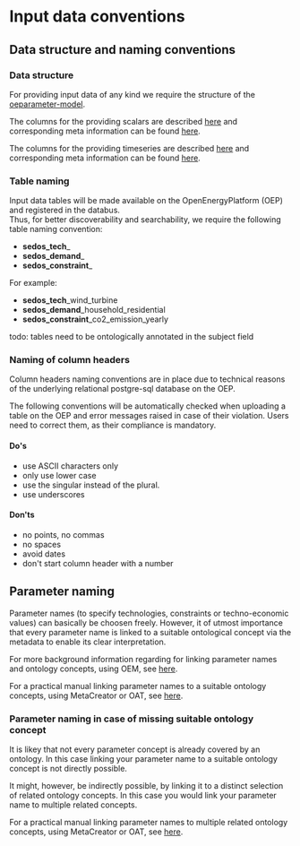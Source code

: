 # Input data conventions

## Data structure and naming conventions

### Data structure

For providing input data of any kind we require the structure of the [oeparameter-model](https://github.com/sedos-project/oedatamodel#oedatamodel-parameter).

The columns for the providing scalars are described [here](https://github.com/sedos-project/oedatamodel#scalar-description) and corresponding meta information can be found [here](https://github.com/sedos-project/oedatamodel/blob/main/extended_datamodel/datamodel_scalars.json).

The columns for the providing timeseries are described [here](https://github.com/sedos-project/oedatamodel#timeseries-description) and corresponding meta information can be found [here](https://github.com/sedos-project/oedatamodel/blob/main/extended_datamodel/datamodel_timeseries.json).

### Table naming

Input data tables will be made available on the OpenEnergyPlatform (OEP) and registered in the databus. \
Thus, for better discoverability and searchability, we require the following table naming convention:

* **sedos_tech**_
* **sedos_demand**_
* **sedos_constraint**_

For example:

* **sedos_tech**_wind_turbine
* **sedos_demand**_household_residential
* **sedos_constraint**_co2_emission_yearly

todo: tables need to be ontologically annotated in the subject field

### Naming of column headers

Column headers naming conventions are in place due to technical reasons of the underlying relational postgre-sql database on the OEP. 

The following conventions will be automatically checked when uploading a table on the OEP and error messages raised in case of their violation.
Users need to correct them, as their compliance is mandatory.

#### Do's
* use ASCII characters only
* only use lower case
* use the singular instead of the plural.
* use underscores

#### Don'ts

* no points, no commas
* no spaces
* avoid dates
* don't start column header with a number



## Parameter naming

Parameter names (to specify technologies, constraints or techno-economic values) can basically be choosen freely. 
However, it of utmost importance that every parameter name is linked to a suitable ontological concept via the metadata to enable its clear interpretation.

For more background information regarding for linking parameter names and ontology concepts, using OEM, see [here](data_annotation_ontology.md#Ontological-annotation-of-data).

For a practical manual linking parameter names to a suitable ontology concepts, using MetaCreator or OAT, see [here](data_annotation_ontology.md#Link-a-parameter-name-to-a-suitable-ontology-concept).

### Parameter naming in case of missing suitable ontology concept

It is likey that not every parameter concept is already covered by an ontology. In this case linking your parameter name to a suitable ontology concept is not directly possible.

It might, however, be indirectly possible, by linking it to a distinct selection of related ontology concepts. 
In this case you would link your parameter name to multiple related concepts.

For a practical manual linking parameter names to multiple related ontology concepts, using MetaCreator or OAT, see [here](data_annotation_ontology.md#Link-a-parameter-name-to-multiple-related-ontology-concepts).
